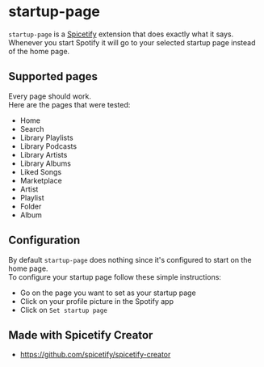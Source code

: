 # startup-page

`startup-page` is a [Spicetify](https://spicetify.app/) extension that does exactly what it says.  
Whenever you start Spotify it will go to your selected startup page instead of the home page.

## Supported pages
Every page should work.  
Here are the pages that were tested:  
- Home
- Search
- Library Playlists
- Library Podcasts
- Library Artists
- Library Albums
- Liked Songs
- Marketplace
- Artist
- Playlist
- Folder
- Album

## Configuration
By default `startup-page` does nothing since it's configured to start on the home page.  
To configure your startup page follow these simple instructions:
- Go on the page you want to set as your startup page
- Click on your profile picture in the Spotify app
- Click on `Set startup page`

## Made with Spicetify Creator
- https://github.com/spicetify/spicetify-creator